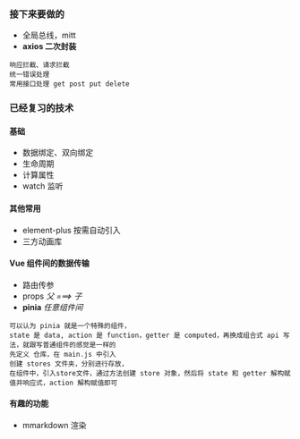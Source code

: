
### 接下来要做的

- 全局总线，mitt
- **axios 二次封装**

```text
响应拦截、请求拦截
统一错误处理
常用接口处理 get post put delete
```

### 已经复习的技术

#### 基础

- 数据绑定、双向绑定
- 生命周期
- 计算属性
- watch 监听

#### 其他常用

- element-plus 按需自动引入
- 三方动画库

#### Vue 组件间的数据传输

- 路由传参
- props *父 ===> 子*
- **pinia** *任意组件间*

```text
可以认为 pinia 就是一个特殊的组件，
state 是 data, action 是 function，getter 是 computed，再换成组合式 api 写法，就跟写普通组件的感觉是一样的
先定义 仓库，在 main.js 中引入
创建 stores 文件夹，分别进行存放，
在组件中，引入store文件，通过方法创建 store 对象，然后将 state 和 getter 解构赋值并响应式，action 解构赋值即可
```

#### 有趣的功能

- mmarkdown 渲染
